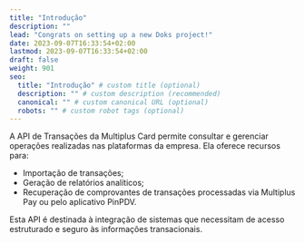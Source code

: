 ```yaml
---
title: "Introdução"
description: ""
lead: "Congrats on setting up a new Doks project!"
date: 2023-09-07T16:33:54+02:00
lastmod: 2023-09-07T16:33:54+02:00
draft: false
weight: 901
seo:
  title: "Introdução" # custom title (optional)
  description: "" # custom description (recommended)
  canonical: "" # custom canonical URL (optional)
  robots: "" # custom robot tags (optional)
---
```


A API de Transações da Multiplus Card permite consultar e gerenciar operações realizadas nas plataformas da empresa. Ela oferece recursos para:

- Importação de transações;
- Geração de relatórios analíticos;
- Recuperação de comprovantes de transações processadas via Multiplus Pay ou pelo aplicativo PinPDV.

Esta API é destinada à integração de sistemas que necessitam de acesso estruturado e seguro às informações transacionais.

